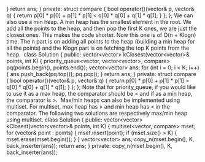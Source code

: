 }
return ans;
}
private:
struct compare {
bool operator()(vector<int>& p, vector<int>& q) {
return p[0] * p[0] + p[1] * p[1] < q[0] * q[0] + q[1] * q[1];
}
};
};
We can also use a min heap. A min heap has the smallest element in the root. We add all the points to the heap, and then pop the first K ones, we are just the closest ones. This makes the code shorter. Now this one is of O(n + Klogn) time. The n part is on adding all points to the heap (building a min heap for all the points) and the Klogn part is on fetching the top K points from the heap.
​
class Solution {
public:
vector<vector<int>> kClosest(vector<vector<int>>& points, int K) {
priority_queue<vector<int>, vector<vector<int>>, compare> pq(points.begin(), points.end());
vector<vector<int>> ans;
for (int i = 0; i < K; i++) {
ans.push_back(pq.top());
pq.pop();
}
return ans;
}
private:
struct compare {
bool operator()(vector<int>& p, vector<int>& q) {
return p[0] * p[0] + p[1] * p[1] > q[0] * q[0] + q[1] * q[1];
}
};
};
Note that for priority_queue, if you would like to use it as a max heap, the comparator should be < and if as a min heap, the comparator is >.
​
Max/min heaps can also be implemented using multiset. For multiset, max heap has > and min heap has < in the comparator. The following two solutions are respectively max/min heap using multiset.
​
class Solution {
public:
vector<vector<int>> kClosest(vector<vector<int>>& points, int K) {
multiset<vector<int>, compare> mset;
for (vector<int>& point : points) {
mset.insert(point);
if (mset.size() > K) {
mset.erase(mset.begin());
}
}
vector<vector<int>> ans;
copy_n(mset.begin(), K, back_inserter(ans));
return ans;
}
private:
copy_n(mset.begin(), K, back_inserter(ans));